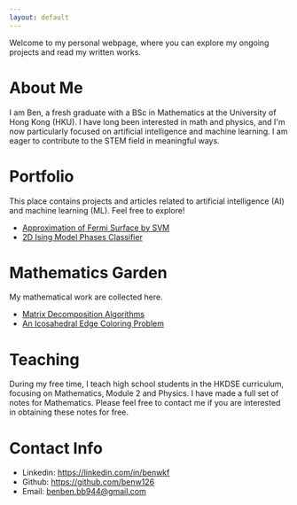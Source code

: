 ```yaml
---
layout: default
---
```


Welcome to my personal webpage, where you can explore my ongoing projects and read my written works.

# About Me

I am Ben, a fresh graduate with a BSc in Mathematics at the University of Hong Kong (HKU). I have long been interested in math and physics, and I'm now particularly focused on artificial intelligence and machine learning. I am eager to contribute to the STEM field in meaningful ways. 

# Portfolio

This place contains projects and articles related to artificial intelligence (AI) and machine learning (ML). Feel free to explore! 

- [Approximation of Fermi Surface by SVM](https://github.com/benw126/Fermi-Surface-SVM)
- [2D Ising Model Phases Classifier](https://github.com/benw126/Ising-Model-Phases-Classifier-FNN)

# Mathematics Garden

My mathematical work are collected here.

- [Matrix Decomposition Algorithms](https://github.com/benw126/Matrix-Decomposition-Algorithms)
- [An Icosahedral Edge Coloring Problem](./pages/ico/index.html)

# Teaching

During my free time, I teach high school students in the HKDSE curriculum, focusing on Mathematics, Module 2 and Physics. I have made a full set of notes for Mathematics. Please feel free to contact me if you are interested in obtaining these notes for free.

# Contact Info

- Linkedin: https://linkedin.com/in/benwkf
- Github: https://github.com/benw126
- Email: [benben.bb944@gmail.com](mailto:x@x.com)
